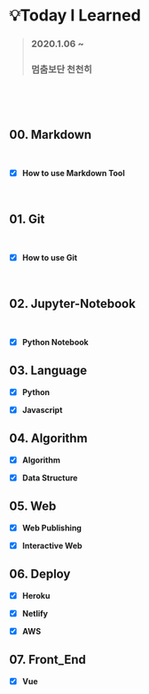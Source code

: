 # :bulb:Today I Learned 

> ### 2020.1.06 ~
>
> ### 멈춤보단 천천히

​           

​          

##  00. Markdown

​               

- [x] **How to use Markdown Tool**

​                           

## 01. Git

​               

- [x] **How to use Git**

​                    

## 02. Jupyter-Notebook

​                 

- [x] **Python Notebook**




## **03. Language**



- [x] **Python**
- [x] **Javascript**



## **04. Algorithm**



- [x] **Algorithm**
- [x] **Data Structure**



## **05. Web**



- [x] **Web Publishing**
- [x] **Interactive Web**

  

## 06. Deploy



- [x] **Heroku**
- [x] **Netlify**
- [x] **AWS**



   

## **07. Front_End**



- [x] **Vue**